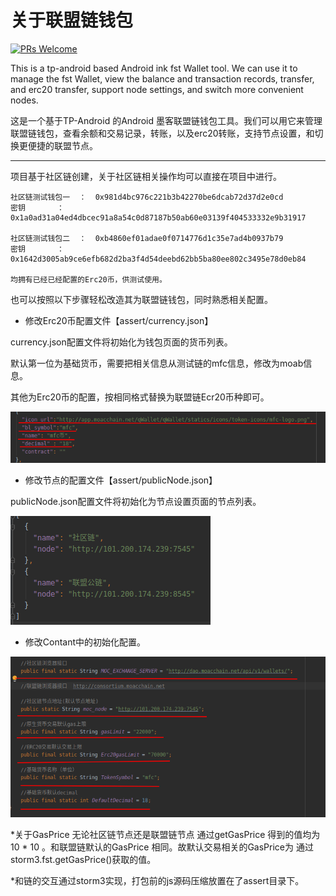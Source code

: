 # 关于联盟链钱包

[![PRs Welcome](https://img.shields.io/badge/PRs-welcome-brightgreen.svg?style=flat-square)](http://makeapullrequest.com)

This is a tp-android based Android ink fst Wallet tool. We can use it to manage the fst Wallet, view the balance and transaction records, transfer, and erc20 transfer, support node settings, and switch more convenient nodes.

这是一个基于TP-Android 的Android 墨客联盟链钱包工具。我们可以用它来管理联盟链钱包，查看余额和交易记录，转账，以及erc20转账，支持节点设置，和切换更便捷的联盟节点。

------

项目基于社区链创建，关于社区链相关操作均可以直接在项目中进行。

```
社区链测试钱包一  ：  0x981d4bc976c221b3b42270be6dcab72d37d2e0cd
密钥       ：  0x1a0ad31a04ed4dbcec91a8a54c0d87187b50ab60e03139f404533332e9b31917

社区链测试钱包二  ：  0xb4860ef01adae0f0714776d1c35e7ad4b0937b79
密钥       ：  0x1642d3005ab9ce6efb682d2ba3f4d54deebd62bb5ba80ee802c3495e78d0eb84

均拥有已经已经配置的Erc20币，供测试使用。
```



也可以按照以下步骤轻松改造其为联盟链钱包，同时熟悉相关配置。

-  修改Erc20币配置文件【assert/currency.json】

  currency.json配置文件将初始化为钱包页面的货币列表。

  默认第一位为基础货币，需要把相关信息从测试链的mfc信息，修改为moab信息。

  其他为Erc20币的配置，按相同格式替换为联盟链Ecr20币种即可。

  ![image-20201106162622108](https://github.com/wzh9967/tp-android/blob/dev1/README_PICTURE/image-20201106162622108.png)

-  修改节点的配置文件【assert/publicNode.json】

  publicNode.json配置文件将初始化为节点设置页面的节点列表。

![image-20201106162844467](https://github.com/wzh9967/tp-android/blob/dev1/README_PICTURE/image-20201106162844467.png)

- 修改Contant中的初始化配置。

![image-20201106170929861](https://github.com/wzh9967/tp-android/blob/dev1/README_PICTURE/image-20201106170929861.png)



*关于GasPrice 无论社区链节点还是联盟链节点 通过getGasPrice 得到的值均为 10 * 10 。和联盟链默认的GasPrice 相同。故默认交易相关的GasPrice为 通过storm3.fst.getGasPrice()获取的值。

*和链的交互通过storm3实现，打包前的js源码压缩放置在了assert目录下。





